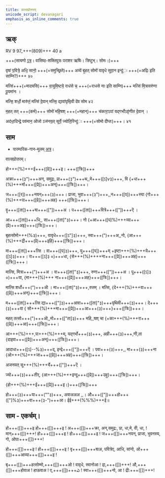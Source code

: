 ```yaml
---
title: वात्सप्रोत्तरम्  
unicode_script: devanagari  
emphasis_as_inline_comments: true
---   
```


## ऋक्

RV 9 97_+++(809)+++ 40 a

+++(सायणो [ऽत्र](https://archive.org/stream/RgVedaWithSayanasCommentaryPart4/rv_sayanabhasya_part4#page/n323/mode/2up&sa=D&ust=1542425956308000)। वासिष्ठ-शक्तिपुत्रः पराशर ऋषिः। त्रिष्टुभ्। सोमः।)+++

<div class="js_include" url="../Rk/akrAnt-samudraH.md"  newLevelForH1="2" includeTitle="true"> </div> 

वृषा॑ प॒वित्रे॒ अधि॒ सानो॒ +++(=समुच्छ्रिते)+++ अव्ये॑ बृ॒हत् सोमो॑ वावृधे सुवा॒न इन्दु॑ः +++(=अद्रिः इति साम्नि?)+++ ४०

मत्सि॑+++(=मादयसि)+++ वा॒युमि॒ष्टये॒ राध॑से च॒ +++(=राधसे नाः इति साम्नि)+++ मत्सि॑ मि॒त्रावरु॑णा पू॒यमा॑नः ।

मत्सि॒ शर्धो॒ मारु॑तं॒ मत्सि॑ दे॒वान् मत्सि॒ द्यावा॑पृथि॒वी दे॑व सोम ४२

म॒हत् तत् +++(कर्म)+++ सोमो॑ महि॒षश् +++(=महान्)+++ च॑कारा॒ऽपां यद्गर्भोऽवृ॑णीत दे॒वान् ।

अद॑धा॒दिन्द्रे॒ पव॑मान॒ ओजो ऽज॑नय॒त् सूर्ये॒ ज्योति॒रिन्दु॑ः +++(=सोमो दीप्तः)+++। ४१

## साम

- पारम्परिक-गान-मूलम् [अत्र](https://sanskritdocuments.org/sites/pssramanujaswamy/AASHEERVACHANA%20SAAMAANI.pdf&sa=D&ust=1542425956310000)।
<div class="audioEmbed"  caption="रामानुजार्यः 1974 " src="https://archive
.org/download/jaiminIya-sAma-gAna-paravastu-tradition-rAmAnuja/vAtsaprottaram.mp3"></div>
<div class="audioEmbed"  caption="गोपालार्यः 2015  " src="https://archive
.org/download/jaiminIya-sAma-gAna-paravastu-tradition-gopAla-2015/vAtsaprottaram.mp3"></div>
<div class="audioEmbed"  caption="गोपालपवनयोर् अनुवचनम् 2015 1x" src="https://archive
.org/download/jaiminIya-sAma-gAna-paravastu-tradition-anuvachanam-gopAla-pavana-2015/vAtsaprottaram.mp3"></div>
<div class="audioEmbed"  caption="गोपालपवनयोर् अनुवचनम् 2015 1.5x" src="https://archive
.org/download/jaiminIya-sAma-gAna-paravastu-tradition-anuvachanam-gopAla-pavana-2015-150p-speed/vAtsaprottaram.mp3"></div>

वात्सप्रोत्तरम्।

हो+++(%)+++ई+++([प्रे])+++इ। +++([त्रिः])+++

अक्रा+++(३")+++अन्, समुद्रः, प्रा+++(३")+++थ,,मे+++([ऽ]v३)+++, वि {+धा+++(%)+++र्मा+++([प्रे])+++अन्}+++([त्रिः])+++।

ज+++([र])+++नयन्+++(३)+++। प्राजा, भुवा+++(३")+++,,न+++([प])+++स्या {गो+++(%)+++पा+++([प्रे])+++अह} +++([त्रिः])+++।

वॄ+++([ता])+++षा+++(["])+++अ । प+++([ता])+++वित्रे+++(["])+++ऎ ।

आ+++([ता])+++धि,, सा+++([ता]"३)+++। नो {+आ+++([प]%)+++व्या+++(प्रे)+++अइ}+++([त्रिः])+++।

बृहत्सोमो+++(%३)+++, वावृधे+++([ऽ"]३)+++, स्वा+++(")+++अ,,नो, {आ+++(%)+++द्री+++(प्रे)+++इहि}+++([त्रिः])+++।

मा+++([ता])+++त्सि । वा+++([प]३)+++, यु+++([प])+++म् +इष्टा+++(%)+++ये+++([ऽ]३)+++।  रा+++([ऽ]३ ०)+++धा, {से+++(%)++++ना+++([प्रे])+++अह}+++([त्रिः])+++।

मात्सि, मित्रा+++(")+++अ । वा+++([ता]"३)+++, रुणा+++(["])+++अ । पू+++([ऽ]३ ०)+++या, {मा+++(%)+++ ना+++([प्रे])+++अह}+++([त्रिः])+++।

मात्सि शर्धो+++(")+++ऒ । मा+++([ता]"३)+++,रुतम् । मत्सि, {दे+++(%)+++वा+++([प्रे])+++अन्}+++([त्रिः])+++।

म+++([ता])+++त्सि द्या+++(["]३)+++आवा+++([ता]"३)+++पृथिवी+++(३)+++। दे+++(३)+++वा { सो+++(%)+++मा+++([प्रे])+++आ+++(३)+++}+++([त्रिः])+++।

महत् तत्सो+++(")+++ऒ,,मो+++(["ता]३)+++ महि,,षश् चा {+का+++(%)+++रा+++([प्रे])+++आ}+++([त्रिः])+++।

आ+++(%)+++,पा+++(%)+++म्, यद्गर्भो+++(३)+++, अव्री+++(३)+++,णी,ता {दाइवा+++([प्रे])+++अन्}+++([त्रिः])+++।

आदाधा+++([ऽ]--%३)+++द्, इन्द्रे+++(["])+++ऎ । पवा+++(३)+++,, मा+++(३)+++ना {ओ+++(%)+++जा+++([प्रे])+++अह}+++([त्रिः])+++।

अजनयत् सू+++(%)+++र्ये+++(["])+++ऎ ।

ज्यो+++(३)+++तीर्, {आ+++(%)+++इन्दू+++([प्रे])+++उहु}+++([त्रिः])+++।  

{हो+++(%)+++ई+++([प्रे])+++इ।}+++([त्रिः])+++

हो+++(३)+++या+++(""३)+++, अवाअअअ ,,। औ+++(["])+++हो+++(["]%३)+++वा+++(३-")+++आ। ईई+++(%%%)+++ई॥

## साम - एकर्चम्।

हो+++([])+++इ हो+++([])+++इ ! अ+++([])+++क्रा, अन्,समुद्र:, प्रा, धा,मे, वी, धा, ! मान्+++([])+++! हो+++([])+++इ ! हो+++([])+++इ !  ज+++([])+++नयन्, प्राजा, भुवनस्य, गो, ओपाः+++([])+++!

हो+++([])+++इ ! हो+++([])+++इ ! वृ+++([])+++षाअ, पवित्रेए, आधि, सांनो, ओ+++([])+++आव्या+++([])+++इ !

बृ+++([])+++हत्सोम्मो,+++([])+++ओ ! वावृधे, स्वानोआ ! द्रा,+++([])+++! औ,+++([])+++होवाअ ! हाऊवाअ ! ए,+++([])+++ఎ ! स्वा+++([])+++नो, आ ! द्री:+++([])+++!